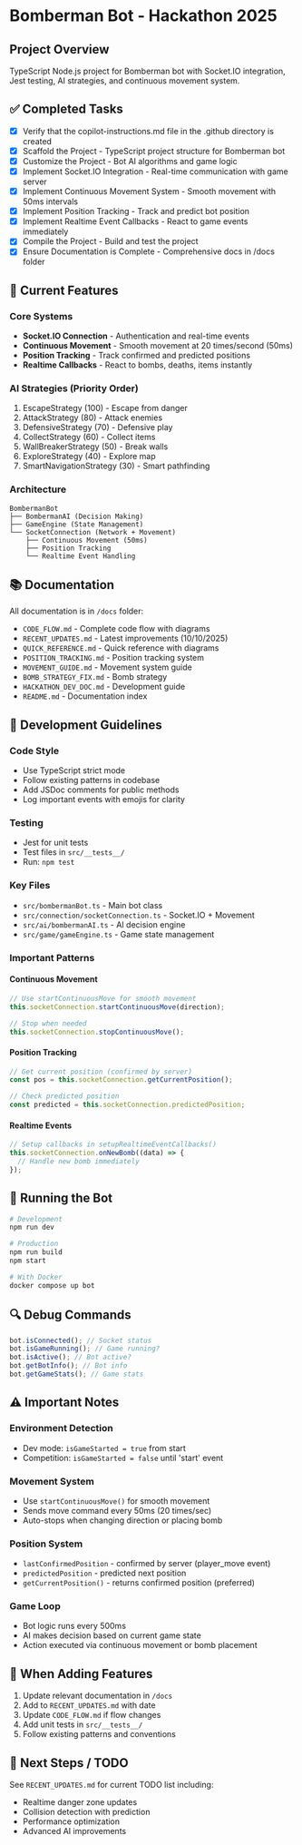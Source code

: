 <!-- Use this file to provide workspace-specific custom instructions to Copilot. For more details, visit https://code.visualstudio.com/docs/copilot/copilot-customization#_use-a-githubcopilotinstructionsmd-file -->

# Bomberman Bot - Hackathon 2025

## Project Overview

TypeScript Node.js project for Bomberman bot with Socket.IO integration, Jest testing, AI strategies, and continuous movement system.

## ✅ Completed Tasks

- [x] Verify that the copilot-instructions.md file in the .github directory is created
- [x] Scaffold the Project - TypeScript project structure for Bomberman bot
- [x] Customize the Project - Bot AI algorithms and game logic
- [x] Implement Socket.IO Integration - Real-time communication with game server
- [x] Implement Continuous Movement System - Smooth movement with 50ms intervals
- [x] Implement Position Tracking - Track and predict bot position
- [x] Implement Realtime Event Callbacks - React to game events immediately
- [x] Compile the Project - Build and test the project
- [x] Ensure Documentation is Complete - Comprehensive docs in /docs folder

## 🎯 Current Features

### Core Systems

- **Socket.IO Connection** - Authentication and real-time events
- **Continuous Movement** - Smooth movement at 20 times/second (50ms)
- **Position Tracking** - Track confirmed and predicted positions
- **Realtime Callbacks** - React to bombs, deaths, items instantly

### AI Strategies (Priority Order)

1. EscapeStrategy (100) - Escape from danger
2. AttackStrategy (80) - Attack enemies
3. DefensiveStrategy (70) - Defensive play
4. CollectStrategy (60) - Collect items
5. WallBreakerStrategy (50) - Break walls
6. ExploreStrategy (40) - Explore map
7. SmartNavigationStrategy (30) - Smart pathfinding

### Architecture

```
BombermanBot
├── BombermanAI (Decision Making)
├── GameEngine (State Management)
└── SocketConnection (Network + Movement)
    ├── Continuous Movement (50ms)
    ├── Position Tracking
    └── Realtime Event Handling
```

## 📚 Documentation

All documentation is in `/docs` folder:

- `CODE_FLOW.md` - Complete code flow with diagrams
- `RECENT_UPDATES.md` - Latest improvements (10/10/2025)
- `QUICK_REFERENCE.md` - Quick reference with diagrams
- `POSITION_TRACKING.md` - Position tracking system
- `MOVEMENT_GUIDE.md` - Movement system guide
- `BOMB_STRATEGY_FIX.md` - Bomb strategy
- `HACKATHON_DEV_DOC.md` - Development guide
- `README.md` - Documentation index

## 🔧 Development Guidelines

### Code Style

- Use TypeScript strict mode
- Follow existing patterns in codebase
- Add JSDoc comments for public methods
- Log important events with emojis for clarity

### Testing

- Jest for unit tests
- Test files in `src/__tests__/`
- Run: `npm test`

### Key Files

- `src/bombermanBot.ts` - Main bot class
- `src/connection/socketConnection.ts` - Socket.IO + Movement
- `src/ai/bombermanAI.ts` - AI decision engine
- `src/game/gameEngine.ts` - Game state management

### Important Patterns

#### Continuous Movement

```typescript
// Use startContinuousMove for smooth movement
this.socketConnection.startContinuousMove(direction);

// Stop when needed
this.socketConnection.stopContinuousMove();
```

#### Position Tracking

```typescript
// Get current position (confirmed by server)
const pos = this.socketConnection.getCurrentPosition();

// Check predicted position
const predicted = this.socketConnection.predictedPosition;
```

#### Realtime Events

```typescript
// Setup callbacks in setupRealtimeEventCallbacks()
this.socketConnection.onNewBomb((data) => {
  // Handle new bomb immediately
});
```

## 🚀 Running the Bot

```bash
# Development
npm run dev

# Production
npm run build
npm start

# With Docker
docker compose up bot
```

## 🔍 Debug Commands

```typescript
bot.isConnected(); // Socket status
bot.isGameRunning(); // Game running?
bot.isActive(); // Bot active?
bot.getBotInfo(); // Bot info
bot.getGameStats(); // Game stats
```

## ⚠️ Important Notes

### Environment Detection

- Dev mode: `isGameStarted = true` from start
- Competition: `isGameStarted = false` until 'start' event

### Movement System

- Use `startContinuousMove()` for smooth movement
- Sends move command every 50ms (20 times/sec)
- Auto-stops when changing direction or placing bomb

### Position System

- `lastConfirmedPosition` - confirmed by server (player_move event)
- `predictedPosition` - predicted next position
- `getCurrentPosition()` - returns confirmed position (preferred)

### Game Loop

- Bot logic runs every 500ms
- AI makes decision based on current game state
- Action executed via continuous movement or bomb placement

## 📝 When Adding Features

1. Update relevant documentation in `/docs`
2. Add to `RECENT_UPDATES.md` with date
3. Update `CODE_FLOW.md` if flow changes
4. Add unit tests in `src/__tests__/`
5. Follow existing patterns and conventions

## 🎯 Next Steps / TODO

See `RECENT_UPDATES.md` for current TODO list including:

- Realtime danger zone updates
- Collision detection with prediction
- Performance optimization
- Advanced AI improvements
